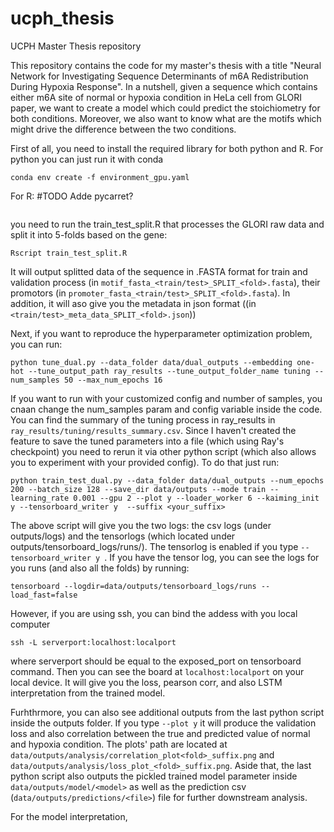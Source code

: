 # ucph_thesis
UCPH Master Thesis repository

This repository contains the code for my master's thesis with a title "Neural Network for Investigating Sequence Determinants of m6A Redistribution During Hypoxia Response". In a nutshell, given a sequence which contains either m6A site of normal or hypoxia condition in HeLa cell from GLORI paper, we want to create a model which could predict the stoichiometry for both conditions. Moreover, we also want to know what are the motifs which might drive the difference between the two conditions.

First of all, you need to install the required library for both python and R.
For python you can just run it with conda
```shell
conda env create -f environment_gpu.yaml
```
For R: 
#TODO Adde pycarret? 
```shell 

```

 you need to run the train_test_split.R that processes the GLORI raw data and split it into 5-folds based on the gene: 
```shell
Rscript train_test_split.R
```
It will output splitted data of the sequence in .FASTA format for train and validation process (in `motif_fasta_<train/test>_SPLIT_<fold>.fasta`), their promotors (in `promoter_fasta_<train/test>_SPLIT_<fold>.fasta`). In addition, it will aso give you the metadata in json format ((in `<train/test>_meta_data_SPLIT_<fold>.json`))

Next, if you want to reproduce the hyperparameter optimization problem, you can run:
```shell
python tune_dual.py --data_folder data/dual_outputs --embedding one-hot --tune_output_path ray_results --tune_output_folder_name tuning --num_samples 50 --max_num_epochs 16
```
If you want to run with your customized config and number of samples, you cnaan change the num_samples param and config variable inside the code. You can find the summary of the tuning process in ray_results in `ray_results/tuning/results_summary.csv`. Since I haven't created the feature to save the tuned parameters into a file (which using Ray's checkpoint) you need to rerun it via other python script (which also allows you to experiment with your provided config). To do that just run:
```shell
python train_test_dual.py --data_folder data/dual_outputs --num_epochs 200 --batch_size 128 --save_dir data/outputs --mode train --learning_rate 0.001 --gpu 2 --plot y --loader_worker 6 --kaiming_init y --tensorboard_writer y  --suffix <your_suffix>
```

The above script will give you the two logs: the csv logs (under outputs/logs) and the tensorlogs (which located under outputs/tensorboard_logs/runs/<date>). The tensorlog is enabled if you type `--tensorboard_writer y `. If you have the tensor log, you can see the logs for you runs (and also all the folds) by running:  
```shell
tensorboard --logdir=data/outputs/tensorboard_logs/runs --load_fast=false 
```  
However, if you are using ssh, you can bind the addess with you local computer
```shell
ssh -L serverport:localhost:localport
```
where serverport should be equal to the exposed_port on tensorboard command. Then you can see the board at `localhost:localport` on your local device. It will give you the loss, pearson corr, and also LSTM interpretation from the trained model.

Furhthrmore, you can also see additional outputs from the last python script inside the outputs folder. If you type `--plot y` it will produce the validation loss and also correlation between the true and predicted value of normal and hypoxia condition. The plots' path are located at `data/outputs/analysis/correlation_plot<fold>_suffix.png` and `data/outputs/analysis/loss_plot_<fold>_suffix.png`. Aside that, the last python script also outputs the pickled trained model parameter inside `data/outputs/model/<model>` as well as the prediction csv (`data/outputs/predictions/<file>`) file for further downstream analysis. 

For the model interpretation, 



